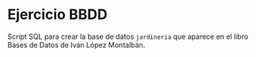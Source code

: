 # Ejercicio BBDD
Script SQL para crear la base de datos `jardineria` que aparece en el libro Bases de Datos de Iván López Montalbán.
